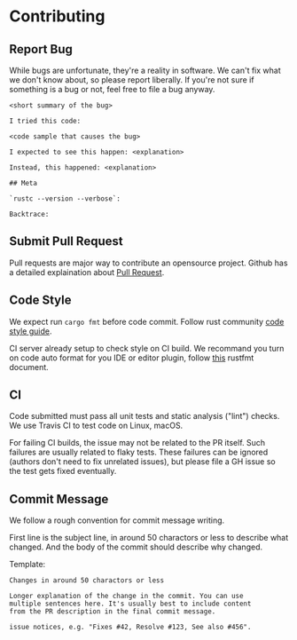 # Contributing

## Report Bug

While bugs are unfortunate, they're a reality in software. We can't fix what we don't know about, so please report liberally. If you're not sure if something is a bug or not, feel free to file a bug anyway.

```
<short summary of the bug>

I tried this code:

<code sample that causes the bug>

I expected to see this happen: <explanation>

Instead, this happened: <explanation>

## Meta

`rustc --version --verbose`:

Backtrace:
```

## Submit Pull Request

Pull requests are major way to contribute an opensource project. Github has a detailed explaination about [Pull Request](https://help.github.com/en/github/collaborating-with-issues-and-pull-requests/about-pull-requests).

## Code Style

We expect run `cargo fmt` before code commit. Follow rust community [code style guide](https://github.com/rust-dev-tools/fmt-rfcs/blob/master/guide/guide.md).

CI server already setup to check style on CI build. We recommand you turn on code auto format for you IDE or editor plugin, follow [this](https://github.com/rust-lang/rustfmt#running-rustfmt-from-your-editor) rustfmt document.

## CI

Code submitted must pass all unit tests and static analysis ("lint") checks. We use Travis CI to test code on Linux, macOS.

For failing CI builds, the issue may not be related to the PR itself. Such failures are usually related to flaky tests. These failures can be ignored (authors don't need to fix unrelated issues), but please file a GH issue so the test gets fixed eventually.

## Commit Message

We follow a rough convention for commit message writing.

First line is the subject line, in around 50 charactors or less to describe what changed. And the body of the commit should describe why changed. 

Template:

```
Changes in around 50 charactors or less

Longer explanation of the change in the commit. You can use
multiple sentences here. It's usually best to include content
from the PR description in the final commit message.

issue notices, e.g. "Fixes #42, Resolve #123, See also #456".
```

